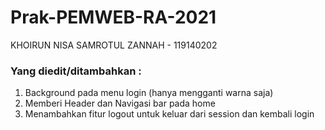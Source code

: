 # Prak-PEMWEB-RA-2021

KHOIRUN NISA SAMROTUL ZANNAH - 119140202

### Yang diedit/ditambahkan :
1. Background pada menu login (hanya mengganti warna saja)
2. Memberi Header dan Navigasi bar pada home 
3. Menambahkan fitur logout untuk keluar dari session dan 
   kembali login